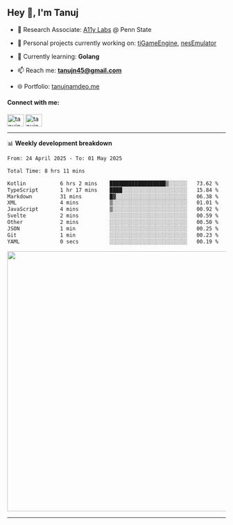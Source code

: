 <h2>Hey 👋, I'm Tanuj</h2>

- 🔬 Research Associate: [A11y Labs](https://a11y.ist.psu.edu/) @ Penn State 

- 🔭 Personal projects currently working on: [tjGameEngine](https://github.com/tanujn45/tjGameEngine), [nesEmulator](https://github.com/tanujn45/nesEmulator)

- 🌱 Currently learning: **Golang**

- 📫 Reach me: **tanujn45@gmail.com**

- 🌐 Portfolio: [tanujnamdeo.me](https://tanujnamdeo.me/)

<h4 align="left">Connect with me:</h4>
<p align="left">
<a href="https://twitter.com/tanujn45" target="blank"><img align="center" src="https://raw.githubusercontent.com/rahuldkjain/github-profile-readme-generator/master/src/images/icons/Social/twitter.svg" alt="tanujn45" height="28" width="38" /></a>
<a href="https://linkedin.com/in/tanujn45" target="blank"><img align="center" src="https://raw.githubusercontent.com/rahuldkjain/github-profile-readme-generator/master/src/images/icons/Social/linked-in-alt.svg" alt="tanujn45" height="28" width="38" /></a>
</p>

-------

📊 **Weekly development breakdown**
<!--START_SECTION:waka-->

```txt
From: 24 April 2025 - To: 01 May 2025

Total Time: 8 hrs 11 mins

Kotlin           6 hrs 2 mins    ██████████████████▒░░░░░░   73.62 %
TypeScript       1 hr 17 mins    ████░░░░░░░░░░░░░░░░░░░░░   15.84 %
Markdown         31 mins         █▓░░░░░░░░░░░░░░░░░░░░░░░   06.38 %
XML              4 mins          ▒░░░░░░░░░░░░░░░░░░░░░░░░   01.01 %
JavaScript       4 mins          ▒░░░░░░░░░░░░░░░░░░░░░░░░   00.92 %
Svelte           2 mins          ░░░░░░░░░░░░░░░░░░░░░░░░░   00.59 %
Other            2 mins          ░░░░░░░░░░░░░░░░░░░░░░░░░   00.50 %
JSON             1 min           ░░░░░░░░░░░░░░░░░░░░░░░░░   00.25 %
Git              1 min           ░░░░░░░░░░░░░░░░░░░░░░░░░   00.23 %
YAML             0 secs          ░░░░░░░░░░░░░░░░░░░░░░░░░   00.19 %
```

<!--END_SECTION:waka-->

<img src="https://wakatime.com/share/@018e9abd-1aa4-4aa6-9db7-5ca3b999e810/4650b67a-98aa-46b4-b598-3d8a2451f0df.svg" width="600"/>

-------
